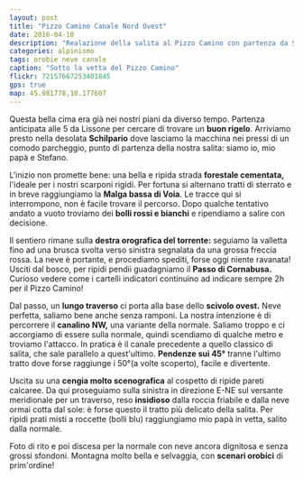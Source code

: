 ```yaml
---
layout: post
title: "Pizzo Camino Canale Nord Ovest"
date: 2016-04-10
description: "Realazione della salita al Pizzo Camino con partenza da Schilpario per la variante del canale NW"
categories: alpinismo
tags: orobie neve canale
caption: "Sotto la vetta del Pizzo Camino"
flickr: 72157667253401845
gps: true
map: 45.981778,10.177607
---
```


Questa bella cima era già nei nostri piani da diverso tempo. Partenza anticipata alle 5 da Lissone per cercare di trovare un **buon rigelo**. Arriviamo presto nella desolata **Schilpario** dove lasciamo la macchina nei pressi di un comodo parcheggio, punto di partenza della nostra salita: siamo io, mio papà e Stefano.

L'inizio non promette bene: una bella e ripida strada **forestale cementata,** l'ideale per i nostri scarponi rigidi. Per fortuna si alternano tratti di sterrato e in breve raggiungiamo la **Malga bassa di Voia**. Le tracce qui si interrompono, non è facile trovare il percorso. Dopo qualche tentativo andato a vuoto troviamo dei **bolli rossi e bianchi** e ripendiamo a salire con decisione.

Il sentiero rimane sulla **destra orografica del torrente:** seguiamo la valletta fino ad una brusca svolta verso sinistra segnalata da una grossa freccia rossa. La neve è portante, e procediamo spediti, forse oggi niente ravanata! Usciti dal bosco, per ripidi pendii guadagniamo il **Passo di Cornabusa.** Curioso vedere come i cartelli indicatori continuino ad indicare sempre 2h per il Pizzo Camino!

Dal passo, un **lungo traverso** ci porta alla base dello **scivolo ovest.** Neve perfetta, saliamo bene anche senza ramponi. La nostra intenzione è di percorrere il **canalino NW,** una variante della normale. Saliamo troppo e ci accorgiamo di essere sulla normale, quindi scendiamo di qualche metro e troviamo l'attacco. In pratica è il canale precedente a quello classico di salita, che sale parallelo a quest'ultimo. **Pendenze sui 45°** tranne l'ultimo tratto dove forse raggiunge i 50°(a volte scoperto), facile e divertente.

Uscita su una **cengia molto scenografica** al cospetto di ripide pareti calcaree. Da qui proseguiamo sulla sinistra in direzione E-NE sul versante meridionale per un traverso, reso **insidioso** dalla roccia friabile e dalla neve ormai cotta dal sole: è forse questo il tratto più delicato della salita. Per ripidi prati misti a roccette (bolli blu) raggiungiamo mio papà in vetta, salito dalla normale.

Foto di rito e poi discesa per la normale con neve ancora dignitosa e senza grossi sfondoni. Montagna molto bella e selvaggia, con **scenari orobici** di prim'ordine!